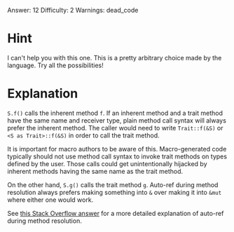 Answer: 12
Difficulty: 2
Warnings: dead_code

# Hint

I can't help you with this one. This is a pretty arbitrary choice made by the
language. Try all the possibilities!

# Explanation

`S.f()` calls the inherent method `f`. If an inherent method and a trait method
have the same name and receiver type, plain method call syntax will always
prefer the inherent method. The caller would need to write `Trait::f(&S)` or `<S
as Trait>::f(&S)` in order to call the trait method.

It is important for macro authors to be aware of this. Macro-generated code
typically should not use method call syntax to invoke trait methods on types
defined by the user. Those calls could get unintentionally hijacked by inherent
methods having the same name as the trait method.

On the other hand, `S.g()` calls the trait method `g`. Auto-ref during method
resolution always prefers making something into `&` over making it into `&mut`
where either one would work.

See [this Stack Overflow answer][SO] for a more detailed explanation of auto-ref
during method resolution.

[SO]: https://stackoverflow.com/a/28552082/6086311
